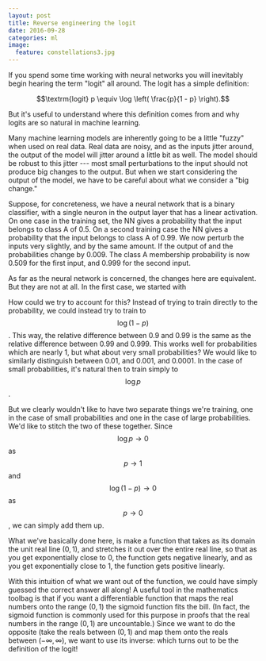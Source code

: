 ```yaml
---
layout: post
title: Reverse engineering the logit
date: 2016-09-28
categories: ml
image:
  feature: constellations3.jpg
---
```


If you spend some time working with neural networks you will inevitably
begin hearing the term "logit" all around.  The logit has a simple
definition:

$$\textrm{logit} p \equiv \log \left( \frac{p}{1 - p} \right).$$

But it's useful to understand where this definition comes from and why
logits are so natural in machine learning.

Many machine learning models are inherently going to be a little "fuzzy"
when used on real data.  Real data are noisy, and as the inputs jitter
around, the output of the model will jitter around a little bit as well.
The model should be robust to this jitter --- most small perturbations to
the input should not produce big changes to the output.  But when we start
considering the output of the model, we have to be careful about what we
consider a "big change."

Suppose, for concreteness, we have a neural network that is a binary
classifier, with a single neuron in the output layer that has a linear
activation.  On one case in the training set, the NN gives a probability
that the input belongs to class A of 0.5.  On a second training case the NN
gives a probability that the input belongs to class A of 0.99.  We now
perturb the inputs very slightly, and by the same amount.  If the output of and the probabilities change by 0.009.  The
class A membership probability is now 0.509 for the first input, and 0.999
for the second input.  

As far as the neural network is concerned, the changes here are equivalent.
But they are not at all.  In the first case, we started with 

How could we try to account for this?  Instead of trying to train directly
to the probability, we could instead try to train to $$\log(1 - p)$$.  This
way, the relative difference between 0.9 and 0.99 is the same as the
relative difference between 0.99 and 0.999.  This works well for
probabilities which are nearly 1, but what about very small probabilities?
We would like to similarly distinguish between 0.01, and 0.001, and 0.0001.
In the case of small probabilities, it's natural then to train simply to
$$\log p$$.

But we clearly wouldn't like to have two separate things we're training, one
in the case of small probabilities and one in the case of large
probabilities.  We'd like to stitch the two of these together.  Since $$\log
p \to 0$$ as $$p \to 1$$ and $$\log (1 - p) \to 0$$ as $$p \to 0$$, we can
simply add them up.

What we've basically done here, is make a function that takes as its domain
the unit real line $(0, 1)$, and stretches it out over the entire real line,
so that as you get exponentially close to 0, the function gets negative
linearly, and as you get exponentially close to 1, the function gets
positive linearly.  

With this intuition of what we want out of the function, we could have
simply guessed the correct answer all along!  A useful tool in the
mathematics toolbag is that if you want a differentiable function that
maps the real numbers onto the range $(0, 1)$ the sigmoid function fits the
bill.  (In fact, the sigmoid function is commonly used for this purpose in
proofs that the real numbers in the range $(0, 1)$ are uncountable.)  Since
we want to do the opposite (take the reals between $(0, 1)$ and map them
onto the reals between $(-\infty, \infty)$, we want to use its inverse:
which turns out to be the definition of the logit!
